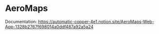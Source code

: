 # AeroMaps

Documentation: https://automatic-copper-4e1.notion.site/AeroMaps-Web-App-1328b2767f698014a0ddf487a92a5a24
